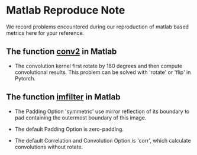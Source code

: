 # Matlab Reproduce Note

We record problems encountered during our reproduction of matlab based metrics here for your reference.

## The function [conv2](https://ww2.mathworks.cn/help/matlab/ref/conv2.html?lang=en) in Matlab 

- The convolution kernel first rotate by 180 degrees and then compute convolutional results. This problem can be solved with 'rotate' or 'flip' in Pytorch.

## The function [imfilter](https://ww2.mathworks.cn/help/images/ref/imfilter.html?lang=en) in Matlab 

- The Padding Option 'symmetric' use mirror reflection of its boundary to pad containing the outermost boundary of this image.

- The default Padding Option is zero-padding.

- The default Correlation and Convolution Option is 'corr', which calculate convolutions without rotate.